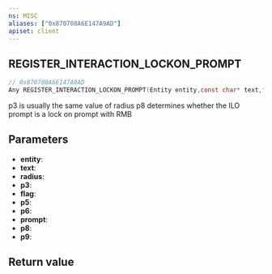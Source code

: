 ```yaml
---
ns: MISC
aliases: ["0x870708A6E147A9AD"]
apiset: client
---
```

## REGISTER_INTERACTION_LOCKON_PROMPT

```c
// 0x870708A6E147A9AD
Any REGISTER_INTERACTION_LOCKON_PROMPT(Entity entity,const char* text,float radius,float p3,int flag,float p5,float p6,Prompt prompt,BOOL p8,int p9);
```

p3 is usually the same value of radius
p8 determines whether the ILO prompt is a lock on prompt with RMB

## Parameters
* **entity**:
* **text**:
* **radius**:
* **p3**:
* **flag**:
* **p5**:
* **p6**:
* **prompt**:
* **p8**:
* **p9**:

## Return value

